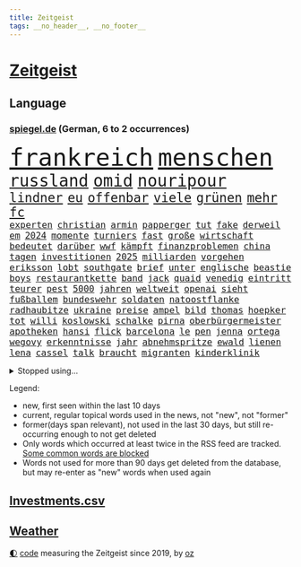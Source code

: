 ```yaml
---
title: Zeitgeist
tags: __no_header__, __no_footer__
---
```


# [Zeitgeist](https://oliz.io/zeitgeist/)

## Language

<h3><a href="https://www.spiegel.de" target="_blank">spiegel.de</a> (German, 6 to 2 occurrences)</h3>
<p style="font-family:monospace">
<span style="font-size:32pt"><a href="news_links.html#frankreich" class="current">frankreich</a></span>
<span style="font-size:32pt"><a href="news_links.html#menschen" class="current">menschen</a></span>
<br>
<span style="font-size:22pt"><a href="news_links.html#russland" class="current">russland</a></span>
<span style="font-size:22pt"><a href="news_links.html#omid" class="current">omid</a></span>
<span style="font-size:22pt"><a href="news_links.html#nouripour" class="current">nouripour</a></span>
<br>
<span style="font-size:17pt"><a href="news_links.html#lindner" class="current">lindner</a></span>
<span style="font-size:17pt"><a href="news_links.html#eu" class="current">eu</a></span>
<span style="font-size:17pt"><a href="news_links.html#offenbar" class="current">offenbar</a></span>
<span style="font-size:17pt"><a href="news_links.html#viele" class="current">viele</a></span>
<span style="font-size:17pt"><a href="news_links.html#grünen" class="current">grünen</a></span>
<span style="font-size:17pt"><a href="news_links.html#mehr" class="current">mehr</a></span>
<span style="font-size:17pt"><a href="news_links.html#fc" class="current">fc</a></span>
<br>
<span style="font-size:12pt"><a href="news_links.html#experten" class="current">experten</a></span>
<span style="font-size:12pt"><a href="news_links.html#christian" class="current">christian</a></span>
<span style="font-size:12pt"><a href="news_links.html#armin" class="current">armin</a></span>
<span style="font-size:12pt"><a href="news_links.html#papperger" class="new">papperger</a></span>
<span style="font-size:12pt"><a href="news_links.html#tut" class="current">tut</a></span>
<span style="font-size:12pt"><a href="news_links.html#fake" class="current">fake</a></span>
<span style="font-size:12pt"><a href="news_links.html#derweil" class="current">derweil</a></span>
<span style="font-size:12pt"><a href="news_links.html#em" class="current">em</a></span>
<span style="font-size:12pt"><a href="news_links.html#2024" class="current">2024</a></span>
<span style="font-size:12pt"><a href="news_links.html#momente" class="current">momente</a></span>
<span style="font-size:12pt"><a href="news_links.html#turniers" class="current">turniers</a></span>
<span style="font-size:12pt"><a href="news_links.html#fast" class="current">fast</a></span>
<span style="font-size:12pt"><a href="news_links.html#große" class="current">große</a></span>
<span style="font-size:12pt"><a href="news_links.html#wirtschaft" class="current">wirtschaft</a></span>
<span style="font-size:12pt"><a href="news_links.html#bedeutet" class="current">bedeutet</a></span>
<span style="font-size:12pt"><a href="news_links.html#darüber" class="current">darüber</a></span>
<span style="font-size:12pt"><a href="news_links.html#wwf" class="new">wwf</a></span>
<span style="font-size:12pt"><a href="news_links.html#kämpft" class="current">kämpft</a></span>
<span style="font-size:12pt"><a href="news_links.html#finanzproblemen" class="new">finanzproblemen</a></span>
<span style="font-size:12pt"><a href="news_links.html#china" class="current">china</a></span>
<span style="font-size:12pt"><a href="news_links.html#tagen" class="current">tagen</a></span>
<span style="font-size:12pt"><a href="news_links.html#investitionen" class="current">investitionen</a></span>
<span style="font-size:12pt"><a href="news_links.html#2025" class="current">2025</a></span>
<span style="font-size:12pt"><a href="news_links.html#milliarden" class="current">milliarden</a></span>
<span style="font-size:12pt"><a href="news_links.html#vorgehen" class="current">vorgehen</a></span>
<span style="font-size:12pt"><a href="news_links.html#eriksson" class="new">eriksson</a></span>
<span style="font-size:12pt"><a href="news_links.html#lobt" class="current">lobt</a></span>
<span style="font-size:12pt"><a href="news_links.html#southgate" class="current">southgate</a></span>
<span style="font-size:12pt"><a href="news_links.html#brief" class="current">brief</a></span>
<span style="font-size:12pt"><a href="news_links.html#unter" class="current">unter</a></span>
<span style="font-size:12pt"><a href="news_links.html#englische" class="current">englische</a></span>
<span style="font-size:12pt"><a href="news_links.html#beastie" class="new">beastie</a></span>
<span style="font-size:12pt"><a href="news_links.html#boys" class="current">boys</a></span>
<span style="font-size:12pt"><a href="news_links.html#restaurantkette" class="new">restaurantkette</a></span>
<span style="font-size:12pt"><a href="news_links.html#band" class="current">band</a></span>
<span style="font-size:12pt"><a href="news_links.html#jack" class="current">jack</a></span>
<span style="font-size:12pt"><a href="news_links.html#quaid" class="current">quaid</a></span>
<span style="font-size:12pt"><a href="news_links.html#venedig" class="current">venedig</a></span>
<span style="font-size:12pt"><a href="news_links.html#eintritt" class="current">eintritt</a></span>
<span style="font-size:12pt"><a href="news_links.html#teurer" class="current">teurer</a></span>
<span style="font-size:12pt"><a href="news_links.html#pest" class="new">pest</a></span>
<span style="font-size:12pt"><a href="news_links.html#5000" class="current">5000</a></span>
<span style="font-size:12pt"><a href="news_links.html#jahren" class="current">jahren</a></span>
<span style="font-size:12pt"><a href="news_links.html#weltweit" class="current">weltweit</a></span>
<span style="font-size:12pt"><a href="news_links.html#openai" class="current">openai</a></span>
<span style="font-size:12pt"><a href="news_links.html#sieht" class="current">sieht</a></span>
<span style="font-size:12pt"><a href="news_links.html#fußballem" class="current">fußballem</a></span>
<span style="font-size:12pt"><a href="news_links.html#bundeswehr" class="current">bundeswehr</a></span>
<span style="font-size:12pt"><a href="news_links.html#soldaten" class="current">soldaten</a></span>
<span style="font-size:12pt"><a href="news_links.html#natoostflanke" class="current">natoostflanke</a></span>
<span style="font-size:12pt"><a href="news_links.html#radhaubitze" class="new">radhaubitze</a></span>
<span style="font-size:12pt"><a href="news_links.html#ukraine" class="current">ukraine</a></span>
<span style="font-size:12pt"><a href="news_links.html#preise" class="current">preise</a></span>
<span style="font-size:12pt"><a href="news_links.html#ampel" class="current">ampel</a></span>
<span style="font-size:12pt"><a href="news_links.html#bild" class="current">bild</a></span>
<span style="font-size:12pt"><a href="news_links.html#thomas" class="current">thomas</a></span>
<span style="font-size:12pt"><a href="news_links.html#hoepker" class="new">hoepker</a></span>
<span style="font-size:12pt"><a href="news_links.html#tot" class="current">tot</a></span>
<span style="font-size:12pt"><a href="news_links.html#willi" class="new">willi</a></span>
<span style="font-size:12pt"><a href="news_links.html#koslowski" class="new">koslowski</a></span>
<span style="font-size:12pt"><a href="news_links.html#schalke" class="current">schalke</a></span>
<span style="font-size:12pt"><a href="news_links.html#pirna" class="new">pirna</a></span>
<span style="font-size:12pt"><a href="news_links.html#oberbürgermeister" class="current">oberbürgermeister</a></span>
<span style="font-size:12pt"><a href="news_links.html#apotheken" class="current">apotheken</a></span>
<span style="font-size:12pt"><a href="news_links.html#hansi" class="current">hansi</a></span>
<span style="font-size:12pt"><a href="news_links.html#flick" class="current">flick</a></span>
<span style="font-size:12pt"><a href="news_links.html#barcelona" class="current">barcelona</a></span>
<span style="font-size:12pt"><a href="news_links.html#le" class="current">le</a></span>
<span style="font-size:12pt"><a href="news_links.html#pen" class="current">pen</a></span>
<span style="font-size:12pt"><a href="news_links.html#jenna" class="current">jenna</a></span>
<span style="font-size:12pt"><a href="news_links.html#ortega" class="current">ortega</a></span>
<span style="font-size:12pt"><a href="news_links.html#wegovy" class="current">wegovy</a></span>
<span style="font-size:12pt"><a href="news_links.html#erkenntnisse" class="current">erkenntnisse</a></span>
<span style="font-size:12pt"><a href="news_links.html#jahr" class="current">jahr</a></span>
<span style="font-size:12pt"><a href="news_links.html#abnehmspritze" class="current">abnehmspritze</a></span>
<span style="font-size:12pt"><a href="news_links.html#ewald" class="new">ewald</a></span>
<span style="font-size:12pt"><a href="news_links.html#lienen" class="new">lienen</a></span>
<span style="font-size:12pt"><a href="news_links.html#lena" class="current">lena</a></span>
<span style="font-size:12pt"><a href="news_links.html#cassel" class="current">cassel</a></span>
<span style="font-size:12pt"><a href="news_links.html#talk" class="current">talk</a></span>
<span style="font-size:12pt"><a href="news_links.html#braucht" class="current">braucht</a></span>
<span style="font-size:12pt"><a href="news_links.html#migranten" class="current">migranten</a></span>
<span style="font-size:12pt"><a href="news_links.html#kinderklinik" class="current">kinderklinik</a></span>
</p>
<details>
<summary>Stopped using...</summary>
<p class="former" style="font-size:12pt">
vergewaltigung(1359) entwicklungen(1358) kriminelle(1358) untersuchungshaft(1358) 2000(1357) also(1357) erteilt(1357) worauf(1357) 2019(1356) bayerische(1356) brücke(1356) kommunen(1356) rufen(1356) scheinen(1356) schrieb(1356) schüsse(1356) szenen(1356) usaußenminister(1356) verbraucherschützer(1356) verluste(1356) wolfgang(1356) alternativen(1355) belasten(1355) gemeinde(1355) alarm(1354) reduziert(1354) terroristen(1354) absturz(1353) betroffenen(1353) christine(1353) fuß(1353) hsv(1353) karl(1353) lars(1353) lauterbach(1353) verbietet(1353) abstimmen(1352) bekam(1352) chelsea(1352) gesundheitsminister(1352) mario(1352) meldete(1352) vfl(1352) bewerber(1351) bieten(1351) bisherige(1351) bundespräsident(1351) debüt(1351) helfer(1351) ließen(1351) steinmeier(1351) tore(1351) vertreter(1351) angebliche(1350) ankündigung(1350) drohungen(1350) gebaut(1350) maria(1350) nahezu(1350) twitter(1350) unterschiedlich(1350) van(1350) augsburg(1349) vermutet(1349) weshalb(1349) 500(1348) facebook(1348) fließt(1348) könig(1348) senken(1348) stattfinden(1348) wälder(1348) 2018(1347) eintracht(1347) fußballbundesliga(1347) rückschlag(1347) üben(1347) distanziert(1346) informationen(1346) mengen(1346) nominiert(1346) siegen(1346) zivilisten(1346) amerika(1345) berät(1345) bewährungsstrafe(1345) europäer(1345) unterricht(1345) zugelassen(1345) netzwerk(1344) juristisch(1343) lebte(1343) nord(1343) präsidentin(1341) beiträge(1340) ermittlern(1340) schüssen(1340) claudia(1339) matthias(1339) sinn(1339) herz(1336) frankwalter(1334) gemeinsame(1334) schaffte(1334) ausgesetzt(1333) königin(1333) nationalen(1333) einschränkungen(1332) eingeleitet(1329) umgeht(1329) reduzieren(1328) stürzen(1326) ältere(1326) vorgänger(1324) möglichkeiten(1322) beweise(1321) provoziert(1320) ämter(1320) klimaziele(1319) energie(1313) günther(1306) einblicke(1303) karlsruhe(1302) heizen(1296) blinken(1295) schadensersatz(1295) offener(1291) aktionen(1287) mängel(1285) berichtete(1257) vormarsch(1229) carlos(1211) investor(1179) verlag(1163) interessen(1151) unfälle(1142) gestanden(1133) kolumbien(1107) novak(1097) zerstörte(1096) lebensmitteln(1091) arte(1090) rereportage(1090) verbunden(1078) zwingen(1078) verurteilung(1074) autoren(1072) vegas(1064) weibliche(1057) erscheint(1055) fluten(1054) kameras(1050) befürwortet(1049) kuriose(1048) erkrankte(1040) stehlen(1026) diebe(1020) getöteten(1017) tiger(1003) millionenhöhe(1001) energiekrise(981) einschätzungen(980) mond(974) oppositionsführer(973) magazin(971) methode(961) tradition(939) schloss(930) ärztin(924) kriegs(918) marieagnes(911) symbol(908) ring(896) sankt(892) beschäftigen(889) gerichte(887) entführung(883) 2014(875) westens(868) fehlverhalten(867) mut(865) gestärkt(849) unmittelbar(836) erneuerbare(835) empfang(834) kriegsbeginn(826) starkes(821) 48(801) ufer(797) unterliegt(778) el(773) 8(763) zunahme(761) kai(758) französischer(755) grundschule(747) youtube(746) jimmy(739) finde(734) wozu(733) jemals(721) extra(720) antony(702) island(695) subventionen(691) werben(689) führten(684) träumt(672) entkommen(671) grab(671) herunter(670) banden(665) dunkle(655) ersetzt(648) verbleib(645) vaters(636) eingeschaltet(635) abgestimmt(625) spaltet(620) kohl(617) razzien(617) desinformation(614) leere(604) general(597) fängt(593) suisse(592) ausgemacht(587) djokovic(569) petersburg(566) colorado(562) hinnehmen(561) größeren(559) traut(559) regierende(556) überstanden(554) jerusalem(551) vergab(548) gelder(543) rüstet(535) aussieht(530) muslime(529) zufällig(529) alcaraz(519) übungen(517) 52(514) islamistischen(512) technologie(510) bildet(508) ausgerufen(505) aktive(500) schleswigholsteins(499) bär(498) generäle(496) lokale(495) 150000(494) loswerden(490) ministerpräsidenten(489) vereinten(485) wegner(485) ausschluss(483) instituts(482) spiegelrecherchen(479) entschlossen(476) laden(474) anlagen(472) kreuz(472) tragischen(469) jugend(468) norditalien(467) gewartet(465) handelte(463) überwunden(463) lübeck(461) miami(461) denkmal(454) tätern(451) taiwans(449) linkspartei(448) italiener(442) geisel(441) kleinflugzeug(437) wärmepumpe(434) gewalttaten(433) absolute(432) durchgesetzt(429) bka(418) arabischen(415) gästen(415) seniorin(415) erheblich(413) gelernt(408) evakuierung(407) kredite(399) achtjährige(391) lebensgefährlich(391) soldatinnen(391) cool(387) wirtschaftlich(384) henry(382) schlucht(381) gegners(379) sächsischen(376) missstände(375) zwischenfall(371) bundesagentur(370) vorlegen(365) weile(365) weisen(362) händen(357) queere(354) geschlossene(353) selbstbewusst(351) erderwärmung(350) dfbfrauen(346) zutaten(346) brandmauer(343) klingbeil(342) arbeitslosen(340) angabe(334) realistisch(332) geglückt(329) exemplar(328) gegeneinander(328) netanyahus(328) mittelalter(323) kanzlerpartei(322) südkoreanische(321) folter(319) militärhilfe(318) anlage(317) teilzeit(316) uber(315) chancenlos(314) kohleausstieg(312) rasche(312) betrachten(306) posts(304) jubeln(303) flüsse(302) karrierecoach(301) goldenen(298) arena(297) hühner(296) models(296) probiert(291) kassel(284) jugendstrafe(283) digitaler(282) hymne(282) jahreszeit(281) erinnerungskultur(279) längerem(269) schlicht(268) zugverkehr(268) kritikerin(265) spektakuläre(265) einiger(264) 85(263) königshaus(263) schwäbischen(263) ablehnung(261) klarheit(260) 22jährige(259) vierjährige(258) taugen(257) veröffentlichung(255) gravierenden(254) olympiaqualifikation(252) erkenntnissen(251) handball(251) saarbrücken(251) götze(250) haftbefehle(250) teilgenommen(249) rennstall(247) erkenntnis(245) schuf(245) angegangen(244) angeschlagen(244) gazastreifens(244) ratschläge(242) hamasgeiseln(241) israelisches(241) ndr(240) wagt(238) damaskus(237) strikte(237) abschneiden(236) bundes(236) hilfslieferungen(230) prestigeprojekt(230) raab(229) israelhamaskrieg(228) schade(228) tennisprofi(228) diktatur(227) solarmodule(223) aussetzen(221) 60000(220) bären(218) geräten(218) lieferkettengesetz(217) haderte(216) spendet(214) unikliniken(214) ngo(212) siegerin(212) weltraumteleskop(211) gedenkfeier(210) clarke(207) plane(207) regionalbahn(207) ehepaar(205) zuschauen(205) einhaltung(204) geheimnisse(204) ultimatum(204) 18jährige(203) carlo(202) kalten(202) verspätung(202) lagarde(200) nass(200) elite(199) motive(199) großstädten(193) konservativer(193) schlimme(192) verwandeln(192) sharon(191) ehefrauen(189) riesigen(188) tennislegende(187) anhebung(185) schulz(185) islamistischer(184) mehrfamilienhaus(184) playoffs(184) reparieren(184) spruch(183) versicherung(183) präsent(182) aufgebaut(181) aussetzung(181) alkoholkonsum(180) wohnhausbrand(180) inhaftiert(179) spdabgeordnete(179) teppich(179) eilantrag(178) münzen(177) ausgenutzt(176) klubwm(176) wahr(176) vorsitz(174) lebendig(172) whistleblower(172) berücksichtigt(171) bunker(171) göttingen(171) spencer(171) besonderes(170) muskeln(170) niedergelegt(170) präsentierte(169) hausbesitzer(167) drangen(166) alfred(165) sonde(164) wettkampf(164) oregon(163) geldstrafen(162) nervig(162) ordentlich(162) schwäbisch(162) artillerie(161) partys(160) premierministerin(160) verbraucherzentralen(160) leichtes(159) miesen(159) ardserie(157) cotrainer(157) duolingo(157) 53jähriger(156) badenwürttembergischen(156) baltimore(156) ergeht(155) gesundheitszustand(155) umarmt(155) günstigeren(154) rückwirkend(154) voice(154) houston(153) ancelotti(151) euländern(151) route(151) uniform(151) usuniversität(151) bienen(150) irgendwie(150) vereinnahmung(149) kollabierten(148) neuerdings(148) dreharbeiten(147) marken(147) einigem(146) luftschlägen(146) matteo(146) verzögerungen(146) reihenweise(144) eisbergs(143) rundfunk(142) verschlingt(142) diabetes(141) heiraten(141) landeschef(141) contest(140) eurovision(140) unerschütterliche(140) harvey(139) geantwortet(138) einzigartig(137) expertenrat(137) verdrängte(137) hagen(136) hab(135) stadtgebiet(135) teilnehmende(135) benkopleite(134) montagmorgen(134) vergibt(134) ausüben(133) bundesgesundheitsminister(133) mitnehmen(133) 170(132) french(130) trotzig(130) missbrauchte(129) staatengemeinschaft(129) vizepräsidentin(129) negativ(128) sacha(128) drogenkartelle(127) häusern(127) marathon(127) umweltaktivisten(127) bahncard(126) manfred(126) schmuck(126) sportlichen(126) jahrzehntelange(125) kulturbetrieb(125) studiert(125) ellen(123) frühe(123) nsu(123) polizeibeamte(123) teilten(123) kehl(122) ruinen(122) sparer(121) treibhausgasemissionen(121) unverständnis(121) 74(120) gemeinsamer(120) oberpfalz(120) knochen(118) niedergeschlagen(118) reklamiert(118) sinkenden(117) blau(116) euwahl(116) redner(116) ewigkeit(115) legten(115) olympiateilnahme(115) pfiff(115) 58(114) bestellen(114) jahrestag(114) marsch(114) aufgegriffen(113) oberdorf(113) silber(113) geheimdiensten(112) held(112) kremlherrscher(112) north(112) datenschützer(111) heizungsgesetz(111) rihanna(111) eingestochen(110) gebildet(110) mehrheitlich(110) raffinierten(110) ausgebildet(109) erwirken(108) thcgrenzwert(108) anteilnahme(107) katy(107) kimmel(107) kitchen(107) mexikaner(107) unschlagbar(107) ärgerte(107) europe(106) hochstapler(106) persönlichkeit(106) chiphersteller(105) fälschlicherweise(105) hansböcklerstiftung(105) wählern(104) bug(103) nebraska(103) hessischen(102) kreativ(102) wehr(102) zendaya(102) dmitrij(101) schlechtere(101) country(100) spitzenkandidat(100) baseballschläger(99) fehlern(99) französisches(99) rentenpaket(99) transparent(99) unerwünscht(99) abwerfen(98) kürze(98) meistern(98) offenhalten(98) schulter(98) australischen(97) fotografieren(97) irrtümlich(97) nationaler(97) ostdeutscher(97) trinkwasser(97) verdammt(97) bereitstellen(96) klaas(96) ruth(96) bundesstaaten(95) dürfe(95) verschärfte(95) asiens(94) ausbremsen(94) boxen(94) seniorenheim(94) verzückt(94) cybersicherheit(93) edelmetall(93) fünftes(93) leo(93) diana(92) dianas(92) mietvertrag(92) obergrenze(92) anfällig(91) bodo(91) eurofighter(91) faszinierende(91) tüfteln(91) fastfoodkette(90) geschlossenes(90) koch(90) lenkte(90) stützpunkt(90) dekret(89) jünger(89) landeskriminalamt(89) präsenz(89) spannung(89) südlich(89) vorschriften(89) weltranglistenerste(89) werdende(89) äußeren(89) akademische(88) nahrung(88) chlamydien(87) ebene(87) geschlechtskrankheiten(87) glamour(87) karen(87) kates(87) malen(87) tripper(87) zinssenkungen(87) afderfolg(86) elektrische(86) rekonstruieren(86) riskante(86) sabrina(86) aktie(85) anstrich(85) don(85) emkader(85) notenbanken(85) schläge(85) strahlkraft(85) zustände(85) dreamliner(84) kühl(84) lngterminals(84) relevant(84) softdrinks(84) triumphales(84) verbands(84) wohngebäuden(84) beschwerde(83) iga(83) jansen(83) lehrerverband(83) lehrerverbands(83) paramilitärs(83) rügen(83) zurückgezogen(83) świątek(83) 2029(82) dämpft(82) israelgazakonflikt(82) wehrmacht(82) zelt(82) anonymität(81) exkapitän(81) fußballbund(81) maas(81) räumte(81) sammelklage(81) südeuropa(81) vegane(81) verbrachte(81) attraktiv(80) auktion(80) compactmagazins(80) deutschlandtrikot(80) erhitzt(80) medium(80) störer(80) augenhöhe(79) elefanten(79) heimatland(79) katastrophenfall(79) niedrige(79) thc(79) tragischer(79) zähneputzen(79) libyens(78) missbrauchen(78) montagmittag(78) terrorisieren(78) versteckten(78) wiesen(78) zurückschicken(78) bewusstsein(77) boykottieren(77) brückeneinsturz(77) cohen(77) entlassung(77) klosterhalfen(77) konstanze(77) schiffskollision(77) set(77) solingen(77) erhärten(76) größtes(76) karriereziel(76) lngterminal(76) parteikollegin(76) spende(76) thyssenkrupp(76) übergriffen(76) apulien(75) aufbringen(75) familienalltag(75) gesprächskanäle(75) grundschulkinder(75) infekt(75) irren(75) kafka(75) kretschmann(75) sicherheitslücke(75) spiegelbericht(75) teich(75) university(75) unscheinbare(75) adler(74) nagers(74) neuigkeiten(74) testspiel(74) bündnisse(73) benutzt(72) doro(72) erneuert(72) kollektiv(72) kommunalwahl(72) machtübernahme(72) mecklenburg(72) neunzigern(72) regional(72) schwenken(72) urheber(72) verschleppten(72) zeichnete(72) eleganz(71) gestürmt(71) instanz(71) jahrtausends(71) schweröl(71) songtexte(71) stresst(71) traditionellen(71) transportiert(71) würfel(71) aufräumarbeiten(70) baron(70) dolly(70) einschalten(70) geraldine(70) landesamt(70) neubau(70) neugebauer(70) ostküste(70) parton(70) slowakischen(70) wolke(70) anmutende(69) brunson(69) deinem(69) dessau(69) königlichen(69) naher(69) aleppo(68) bremse(68) formale(68) kampfjet(68) paartherapeutin(68) schnelleren(68) birgit(67) bundeswirtschaftsminister(67) erheblicher(67) gesammelt(67) günstigem(67) 74jährige(66) angetrieben(66) reservisten(66) staatsfonds(66) töchtern(66) verschwörungsideologien(66) darlegen(65) rasches(65) schriftstellers(65) vorfreude(65) familienausflug(64) geprallt(64) halmich(64) regina(64) robusten(64) caitlin(63) clark(63) formel1weltmeister(63) grundsteuer(63) kampfflugzeuge(63) profifußballer(63) wnba(63) zahlreicher(63) hofften(62) krawallmacher(62) rekrutieren(62) revolutionswächter(62) zeitfenster(62) markenrechte(61) moderation(61) staatskasse(61) steuerlich(61) windräder(61) anstoßen(60) identifizieren(60) pérez(60) ausgeweitet(59) bürgermeisterin(59) mau(59) namensänderung(59) nützt(59) alleskönner(58) ausfall(58) bejubelt(58) bürgern(58) dreiste(58) tippen(58) zinswende(58) beeindruckt(57) elefant(57) kriminalstatistik(57) strafprozess(57) tresor(57) verbote(57) amanal(56) gewebe(56) gräber(56) kapazität(56) mücken(56) petros(56) plage(56) umweltschützer(56) verkehrspolitik(56) versklavt(56) weinstein(56) wittert(56) überflutet(56) aktivismus(55) atomreaktoren(55) gefangenenlager(55) gefüttert(55) ideal(55) niedergang(55) salvador(55) wohnort(55) championsleaguesieger(54) exakt(54) faible(54) opdenhövel(54) prosieben(54) düsseldorfer(53) geschworenen(53) halbmarathon(53) musical(53) parkplatz(53) repariert(53) treue(53) brille(52) geldbuße(52) nbaplayoffs(52) schwächt(52) engagierte(51) kürzer(51) nachnamen(51) bergab(50) frederiksen(50) mette(50) anlegen(49) anwohnern(49) bitcoinfans(49) diw(49) geldzahlungen(49) marcandré(49) prophezeit(49) rekordwert(49) saisonleistung(49) stegen(49) ter(49) adeln(48) angeschlossen(48) gesteckt(48) kiffer(48) midnight(48) naiv(48) pfarrer(48) verwarnt(48) wahlrecht(48) 787(47) akten(47) georgiens(47) kostenpflichtigen(47) schlüsselrolle(47) tschechischen(47) wittmann(47) agententätigkeit(46) arddoku(46) champion(46) erlangen(46) jobcenter(46) personalräte(46) sammelten(46) sexistischer(46) beschleunigen(45) flutkatastrophe(45) prototyp(45) stationierung(45) town(45) deutschlandtour(44) empfing(44) enormer(44) geahndet(44) schlacht(44) veteran(44) fette(43) hochtouren(43) marius(43) spitzenkandidatin(43) verleumdung(43) versicherer(43) abkürzung(42) argumenten(42) festnehmen(42) idylle(42) koalitionsbruch(42) boomen(41) burg(41) footballprofi(41) umweltminister(41) getränk(40) geträumt(40) sánchez(40) einstecken(39) exklusiv(39) insolvenzverfahren(39) lagune(39) modernsten(39) moral(39) wahlplakate(39) bloßen(38) dakota(38) dreckiger(38) durchkämmt(38) erik(38) funkstille(38) korn(38) maske(38) nachbesserung(38) regensburg(38) wahlkampfauftakt(38) anc(37) nachbarort(37) plakatieren(37) altersunterschieds(36) geburtenzahl(36) genesung(36) hungerstreik(36) optimiert(36) schuldspruch(36) tiefpunkte(36) badenbaden(35) emilia(35) faust(35) hitzige(35) nirgendwo(35) ushochschule(35) beirut(34) dauereinsatz(34) ehesten(34) harold(34) kompletten(34) lokalen(34) spontane(34) tiktokstar(34) versunkene(34) überschwemmte(34) delikt(33) erreichten(33) euwahlkampf(33) hubble(33) ruhig(33) schärferen(33) sponsoring(33) berüchtigten(32) boeingkrise(32) cyberangriff(32) erwärmt(32) geschichtsbild(32) madrids(32) nutzten(32) pionier(32) tauschen(32) 26jährige(31) anpalagan(31) championsleaguefinale(31) friends(31) regionalliga(31) tshirt(31) vollgelaufene(31) eliteuni(30) insektenforscherin(30) msv(30) pegel(30) realityshow(30) reul(30) schulze(30) svenja(30) vegan(30) vollzug(30) auszug(29) fahndete(29) filtern(29) geldes(29) rekrutierung(29) schwärmte(29) weltkriegs(29) agieren(28) auszuweiten(28) dozenten(28) echtes(28) karlheinz(28) leises(28) radwege(28) schilling(28) spots(28) wärmepumpenhersteller(28) überschwemmt(28) behandeln(27) derartiger(27) hoden(27) marschieren(27) zahlungsunfähig(27) zähne(27) auswilderung(26) booten(26) cooper(26) fortschritten(26) louisa(26) schlafzimmer(26) ausbreiten(25) beantragte(25) leugnen(25) meppen(25) 1968(24) broadway(24) helgoland(24) kenianischen(24) lernerfolg(24) reaktivieren(24) reals(24) texaner(24) wortbruch(24) zitiert(24) bewährt(23) empartien(23) faszination(23) gewaltigen(23) grauzone(23) hinterfragen(23) italienerin(23) rekordhöhe(23) stolpern(23) zerrüttet(23) dpa(22) kabeltv(22) sees(22) ehrgeiz(21) einsteigen(21) gemischt(21) illusionen(21) kriegstüchtigkeit(21) verbündeter(21) verschiedener(21) warteten(21) angespannte(20) genehmigungen(20) gerichtsurteil(20) hochwassers(20) nähren(20) schlussspurt(20) chefredakteur(19) kommunalpolitiker(19) nordseekrabben(19) afddelegation(18) ausgebrannt(18) end(18) fett(18) flutschäden(18) kommunismus(18) memes(18) messerstecher(18) profifußball(18) vizepremier(18) weltberühmt(18) widerstandslos(18) zugezogen(18) absetzen(17) basel(17) butker(17) dauerregen(17) hummus(17) klinikatlas(17) kolonialmacht(17) naziparolen(17) pegelstände(17) platzte(17) sexistische(17) ausnahmeläuferin(16) ebenen(16) finanzierte(16) hinlegen(16) hochwassergebiet(16) motivierte(16) aminata(15) fremde(15) gegrölt(15) hochwasserlage(15) campbell(14) flutgebieten(14) fortsetzen(14) geschehnissen(14) gähnende(14) herhalten(14) kompany(14) zigarette(14) adipositas(13) ländlichen(13) markierte(13) nrwinnenminister(13) seegang(13) konkurrieren(12) schädlinge(12) taxiunternehmen(12) waffenpaket(12) ausgrenzen(11) auszählungen(11) finals(11) füreinander(11) garros(11) löwen(11) marcello(11) schutzlos(11) standhaftigkeit(11) steel(11) unvermeidlich(11) ähnlichem(11)
</p>
</details>
<p>Legend:
<ul>
<li><span class="new">new</span>, first seen within the last 10 days</li>
<li><span class="current">current</span>, regular topical words used in the news, not "new", not "former"</li>
<li><span class="former">former(days span relevant)</span>, not used in the last 30 days, but still re-occurring enough to not get deleted</li>
<li>Only words which occurred at least twice in the RSS feed are tracked. <a href="language/filters.py">Some common words are blocked</a></li>
<li>Words not used for more than 90 days get deleted from the database, but may re-enter as "new" words when used again</li>
</ul>
</p>

## [Investments](investments.html)[.csv](investments.csv)

## [Weather](weather.html)

<footer>
<a href="javascript:toggleTheme()" class="nav">🌓</a>
<a href="https://github.com/ooz/zeitgeist">code</a> measuring the Zeitgeist since 2019, by <a href="https://oliz.io">oz</a>
</footer>
